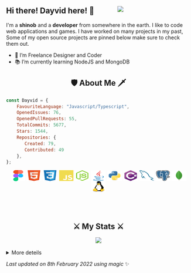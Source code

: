 ## Hi there! Dayvid here! 👋 <img align="right" src="https://avatars.githubusercontent.com/u/77745454?v=4" width="200" />
I'm a **shinob** and a **developer** from somewhere in the earth. I like to code web applications and games. I have worked on many projects in my past, Some of my open source projects are pinned below make sure to check them out.
  
- 🎨 I’m Freelance Designer and Coder
- 📚 I’m currently learning NodeJS and MongoDB
 
  
<h2 align="center"> 🛡️ About Me 🗡️ </h2>

```js
const Dayvid = {
    FavouriteLanguage: "Javascript/Typescript",
    OpenedIssues: 76,
    OpenedPullRequests: 55,
    TotalCommits: 5677,
    Stars: 1544,
    Repositories: {
       Created: 79,
       Contributed: 49
    },
}; 
```
  
<div align="center">
  <img align="center" alt="Figma" height="30" width="40" src="https://raw.githubusercontent.com/devicons/devicon/master/icons/figma/figma-original.svg">
  <img align="center" alt="HTML" height="30" width="40" src="https://raw.githubusercontent.com/devicons/devicon/master/icons/html5/html5-original.svg">
  <img align="center" alt="CSS" height="30" width="40" src="https://raw.githubusercontent.com/devicons/devicon/master/icons/css3/css3-original.svg">
 <img align="center" alt="Js" height="30" width="40" src="https://raw.githubusercontent.com/devicons/devicon/master/icons/javascript/javascript-plain.svg">
 <img align="center" alt="Js" height="30" width="40" src="https://raw.githubusercontent.com/devicons/devicon/master/icons/nodejs/nodejs-plain.svg">
 <img align="center" alt="Java" height="30" width="40" src="https://raw.githubusercontent.com/devicons/devicon/master/icons/java/java-original.svg">
  <img align="center" alt="Python" height="30" width="40" src="https://raw.githubusercontent.com/devicons/devicon/master/icons/python/python-original.svg">
 <img align="center" alt="Java" height="30" width="40" src="https://raw.githubusercontent.com/devicons/devicon/master/icons/csharp/csharp-original.svg">
 <img align="center" alt="Java" height="30" width="40" src="https://raw.githubusercontent.com/devicons/devicon/master/icons/mysql/mysql-original.svg">
 <img align="center" alt="Java" height="30" width="40" src="https://raw.githubusercontent.com/devicons/devicon/master/icons/postgresql/postgresql-original.svg">
 <img align="center" alt="Java" height="30" width="40" src="https://raw.githubusercontent.com/devicons/devicon/master/icons/mongodb/mongodb-original.svg">
 <img align="center" alt="Java" height="30" width="40" src="https://raw.githubusercontent.com/devicons/devicon/master/icons/linux/linux-original.svg">
</div>

<br>
<br>
<br>
<h2 align="center">⚔️ My Stats ⚔️</h2>
<p align="center">
<img src="https://github-readme-streak-stats.herokuapp.com/?user=Dayvid-san&theme=tokyonight">
</p>

<details>
    <summary>More deteils</summary>
 <div align="center">
  <img height="170em" src="https://github-readme-stats.vercel.app/api?username=Dayvid-san&show_icons=true&theme=tokyonight&include_all_commits=true&count_private=true"/>
  <img height="170em" src="https://github-readme-stats.vercel.app/api/top-langs/?username=Dayvid-san&layout=compact&langs_count=9&theme=tokyonight"/><br>
</div>    
</details>


  
<!-- Last updated on Tue Feb 08 2022 12:23:10 GMT+0000 (Coordinated Universal Time) ;-;-->
<i>Last updated on 8th February 2022 using magic</i> ✨

